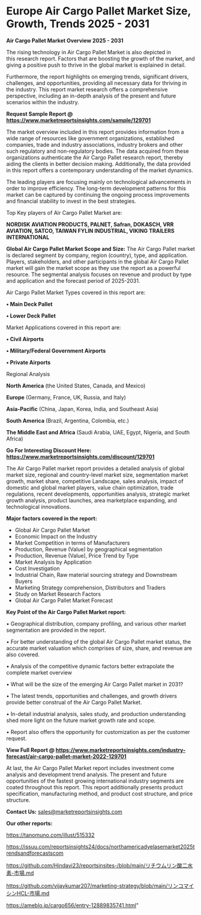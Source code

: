 # Europe Air Cargo Pallet Market Size, Growth, Trends 2025 - 2031

<Strong> Air Cargo Pallet Market Overview 2025 - 2031</strong>

The rising technology in Air Cargo Pallet Market is also depicted in this research report. Factors that are boosting the growth of the market, and giving a positive push to thrive in the global market is explained in detail.

Furthermore, the report highlights on emerging trends, significant drivers, challenges, and opportunities, providing all necessary data for thriving in the industry. This report market research offers a comprehensive perspective, including an in-depth analysis of the present and future scenarios within the industry.

<strong>Request Sample Report @ <a href=https://www.marketreportsinsights.com/sample/129701>https://www.marketreportsinsights.com/sample/129701</a></strong>

The market overview included in this report provides information from a wide range of resources like government organizations, established companies, trade and industry associations, industry brokers and other such regulatory and non-regulatory bodies. The data acquired from these organizations authenticate the Air Cargo Pallet research report, thereby aiding the clients in better decision making. Additionally, the data provided in this report offers a contemporary understanding of the market dynamics.

The leading players are focusing mainly on technological advancements in order to improve efficiency. The long-term development patterns for this market can be captured by continuing the ongoing process improvements and financial stability to invest in the best strategies.

Top Key players of Air Cargo Pallet Market are:

<strong>NORDISK AVIATION PRODUCTS, PALNET, Safran, DOKASCH, VRR AVIATION, SATCO, TAIWAN FYLIN INDUSTRIAL, VIKING TRAILERS INTERNATIONAL</strong>

<strong><b>Global Air Cargo Pallet Market Scope and Size:</b></strong>
The Air Cargo Pallet market is declared segment by company, region (country), type, and application. Players, stakeholders, and other participants in the global Air Cargo Pallet market will gain the market scope as they use the report as a powerful resource. The segmental analysis focuses on revenue and product by type and application and the forecast period of 2025-2031.

Air Cargo Pallet Market Types covered in this report are:

<strong>• Main Deck Pallet

• Lower Deck Pallet</strong>

Market Applications covered in this report are:

<strong>• Civil Airports

• Military/Federal Government Airports

• Private Airports</strong> 

Regional Analysis

<strong>North America</strong> (the United States, Canada, and Mexico)

<strong>Europe</strong> (Germany, France, UK, Russia, and Italy)

<strong>Asia-Pacific</strong> (China, Japan, Korea, India, and Southeast Asia)

<strong>South America</strong> (Brazil, Argentina, Colombia, etc.)

<strong>The Middle East and Africa</strong> (Saudi Arabia, UAE, Egypt, Nigeria, and South Africa)

<strong>Go For Interesting Discount Here: <a href=https://www.marketreportsinsights.com/discount/129701>https://www.marketreportsinsights.com/discount/129701</a></strong>

The Air Cargo Pallet market report provides a detailed analysis of global market size, regional and country-level market size, segmentation market growth, market share, competitive Landscape, sales analysis, impact of domestic and global market players, value chain optimization, trade regulations, recent developments, opportunities analysis, strategic market growth analysis, product launches, area marketplace expanding, and technological innovations.

<strong><b>Major factors covered in the report:</b></strong>
<ul>
  <li>Global Air Cargo Pallet Market </li>
  <li>Economic Impact on the Industry</li>
  <li>Market Competition in terms of Manufacturers</li>
  <li>Production, Revenue (Value) by geographical segmentation</li>
  <li>Production, Revenue (Value), Price Trend by Type</li>
  <li>Market Analysis by Application</li>
  <li>Cost Investigation</li>
  <li>Industrial Chain, Raw material sourcing strategy and Downstream Buyers</li>
  <li>Marketing Strategy comprehension, Distributors and Traders</li>
  <li>Study on Market Research Factors</li>
  <li>Global Air Cargo Pallet Market Forecast</li>
</ul>

<strong><b>Key Point of the Air Cargo Pallet Market report:</b></strong>

• Geographical distribution, company profiling, and various other market segmentation are provided in the report.

• For better understanding of the global Air Cargo Pallet market status, the accurate market valuation which comprises of size, share, and revenue are also covered.

• Analysis of the competitive dynamic factors better extrapolate the complete market overview

• What will be the size of the emerging Air Cargo Pallet market in 2031?

• The latest trends, opportunities and challenges, and growth drivers provide better construal of the Air Cargo Pallet Market.

• In-detail industrial analysis, sales study, and production understanding shed more light on the future market growth rate and scope.

• Report also offers the opportunity for customization as per the customer request.

<strong><b>View Full Report @ <a href=https://www.marketreportsinsights.com/industry-forecast/air-cargo-pallet-market-2022-129701>https://www.marketreportsinsights.com/industry-forecast/air-cargo-pallet-market-2022-129701</a></b></strong>


At last, the Air Cargo Pallet Market report includes investment come analysis and development trend analysis. The present and future opportunities of the fastest growing international industry segments are coated throughout this report. This report additionally presents product specification, manufacturing method, and product cost structure, and price structure.

<strong>Contact Us:</strong>
sales@marketreportsinsights.com

<strong>Our other reports:</strong>

<a href=https://tanomuno.com/illust/515332>https://tanomuno.com/illust/515332</a>

<a href=https://issuu.com/reportsinsights24/docs/northamericadyelasemarket2025trendsandforecastscom>https://issuu.com/reportsinsights24/docs/northamericadyelasemarket2025trendsandforecastscom</a>

<a href=https://github.com/Hindavi23/reportsinsites-/blob/main/リチウムリン酸二水素-市場.md>https://github.com/Hindavi23/reportsinsites-/blob/main/リチウムリン酸二水素-市場.md</a>

<a href=https://github.com/vijaykumar207/marketing-strategy/blob/main/リンコマイシンHCL-市場.md>https://github.com/vijaykumar207/marketing-strategy/blob/main/リンコマイシンHCL-市場.md</a>

<a href=https://ameblo.jp/cargo656/entry-12889835741.html>https://ameblo.jp/cargo656/entry-12889835741.html</a>"
